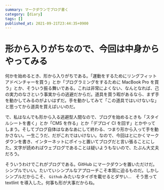```yaml
---
summary: マークダウンでブログ書く
category: [diary]
tags: []
published_at: 2021-09-21T23:44:35+0900
---
```


# 形から入りがちなので、今回は中身からやってみる

何かを始めるとき、形から入りがちである。「運動をするためにリングフィットアドベンチャーを買う」とか「プログラミングをするために MacBook Pro を買う」とか、そういう振る舞いである。これは非常によくない、なんとなれば、己の実力のなさという事実からの逃避だからだ。道具を買う暇があるなら、まず手を動かしてみるのがよいはずだ。手を動かしてみて「この道具ではいけないな」と思ってから道具を買えばいいのだ。

で、私はなんでも形から入る逃避型人間なので、ブログを始めるときも「スタイルシートを書く」とか「CMS を作る」とか「デプロイ CI を回す」とかやってしまう。そしてブログ自体はなあなあにして終わる、つまり形から入って手を動かさない。一生こうだ、だがこれではいけない。なので、今回はとにかくマークダウンを書き、インターネットにポイっと置いてブログだと言い張ることにした。文字が読めればウェブログであることは疑いようもないので、たぶん大丈夫だろう。

そういうわけでこれがブログである。GitHub にマークダウンを置いただけだ。シンプルでいい。たいていシンプルなアプローチこそ本質に迫るものだ。しかしシンプルだからこそ、 `Github` みたいなタイポを載せるとダサい…　そう思って textlint を導入した。何事も形が大事だからね。
